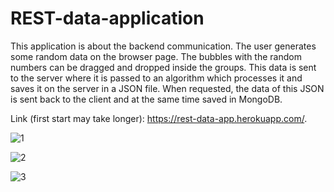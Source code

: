 # REST-data-application

This application is about the backend communication. The user generates some random data on the browser page. The bubbles with the random numbers can be dragged and dropped inside the groups. This data is sent to the server where it is passed to an algorithm which processes it and saves it on the server in a JSON file. When requested, the data of this JSON is sent back to the client and at the same time saved in MongoDB. 

Link (first start may take longer): https://rest-data-app.herokuapp.com/.

![1](https://user-images.githubusercontent.com/93218724/165344393-239eef8c-d1fd-4adf-8c74-f2bf16446d3b.png)


![2](https://user-images.githubusercontent.com/93218724/165344403-9e9865ae-e58c-4dbd-98f3-3092900d118b.png)


![3](https://user-images.githubusercontent.com/93218724/165344415-12295a2b-18da-47a2-af61-4f4605d2e681.png)
